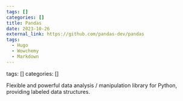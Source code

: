 ```yaml
---
tags: []
categories: []
title: Pandas
date: 2023-10-26
external_link: https://github.com/pandas-dev/pandas
tags:
  - Hugo
  - Wowchemy
  - Markdown
---
```

tags: []
categories: []

Flexible and powerful data analysis / manipulation library for Python, providing labeled data structures.

<!--more-->
